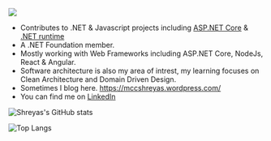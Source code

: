 [![](https://vistr.dev/badge?repo=MCCshreyas.MCCshreyas&corners=square)](https://github.com/MCCshreyas)

* Contributes to .NET & Javascript projects including [ASP.NET Core](https://github.com/dotnet/aspnetcore) & [.NET runtime](https://github.com/dotnet/runtime)
* A .NET Foundation member.
* Mostly working with Web Frameworks including ASP.NET Core, NodeJs, React & Angular. 
* Software architecture is also my area of intrest, my learning focuses on Clean Architecture and Domain Driven Design. <br />
* Sometimes I blog here. https://mccshreyas.wordpress.com/
* You can find me on [LinkedIn](https://www.linkedin.com/in/shreyasjejurkar/)

![Shreyas's GitHub stats](https://github-readme-stats.vercel.app/api?username=MCCShreyas&count_private=true&show_icons=true&theme=gotham&include_all_commits=true)

![Top Langs](https://github-readme-stats.vercel.app/api/top-langs/?username=MCCShreyas&layout=compact)
